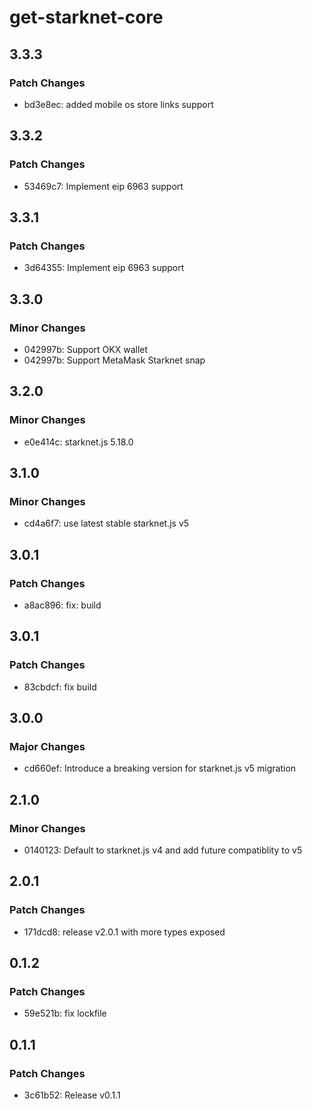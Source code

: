 # get-starknet-core

## 3.3.3

### Patch Changes

- bd3e8ec: added mobile os store links support

## 3.3.2

### Patch Changes

- 53469c7: Implement eip 6963 support

## 3.3.1

### Patch Changes

- 3d64355: Implement eip 6963 support

## 3.3.0

### Minor Changes

- 042997b: Support OKX wallet
- 042997b: Support MetaMask Starknet snap

## 3.2.0

### Minor Changes

- e0e414c: starknet.js 5.18.0

## 3.1.0

### Minor Changes

- cd4a6f7: use latest stable starknet.js v5

## 3.0.1

### Patch Changes

- a8ac896: fix: build

## 3.0.1

### Patch Changes

- 83cbdcf: fix build

## 3.0.0

### Major Changes

- cd660ef: Introduce a breaking version for starknet.js v5 migration

## 2.1.0

### Minor Changes

- 0140123: Default to starknet.js v4 and add future compatiblity to v5

## 2.0.1

### Patch Changes

- 171dcd8: release v2.0.1 with more types exposed

## 0.1.2

### Patch Changes

- 59e521b: fix lockfile

## 0.1.1

### Patch Changes

- 3c61b52: Release v0.1.1

